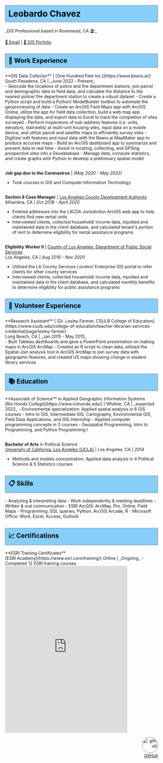 <style>
img {
border-radius: 50%;
border: 1px ridge gray;}
.shade {
  border: 1px ridge gray;
  background-color: lightskyblue;
  color: black;
  padding: 10px;
}
</style>

<h1 class="shade">Leobardo Chavez</h1>
_GIS Professional based in Rosemead, CA 🏖️_ <br>

[📧 Email](mailto:chavezleobardo@hotmail.com) | [📌 GIS Porfolio](https://chavezleobardo.wixsite.com/portfolio/) <br>

<h2 class="shade">💼 Work Experience</h2>
**GIS Data Collector** | [One Hundred Feet Inc.](https://www.beans.ai/) <br> 
South Pasadena, CA | _June 2022 - Present_ <br>
  - Geocode the locations of police and fire department stations, join parcel and demographic data to field data, and calculate the distance to the nearest police/ fire department station to create a robust dataset
  - Create a Python script and build a Python/ ModelBuilder toolbox to automate the geoprocessing of data
  - Create an ArcGIS Field Maps app with ArcGIS Online, utilize the app for field data collection, build a web map app displaying the data, and export data to Excel to track the completion of sites surveyed
  - Perform inspections of sub-address features (i.e. units, elevators, stairwells) at multi-unit housing sites, input data on a mobile device, and utilize parcel and satellite maps to efficiently survey sites
  - Digitize/ edit features and input data with the Beans.ai MapMaker app to produce accurate maps
  - Build an ArcGIS dashboard app to summarize and present data in real time  
  - Assist in locating, collecting, and GPSing prospective sites into a Geodatabase
  - Manage data, compute statistics, and create graphs with Python to develop a preliminary spatial model
  <br><br>  

**Job gap due to the Coronavirus** | _(May 2020 - May 2022)_ <br>
  - Took courses in GIS and Computer Information Technology
  <br><br>

**Section 8 Case Manager** | [Los Angeles County Development Authority](https://www.lacda.org/) <br> 
Alhambra, CA | _Oct 2018 - April 2020_ <br>
  - Entered addresses into the LACDA Jurisdiction ArcGIS web app to help clients find new rental units
  - Interviewed clients, collected household/ income data, inputted and maintained data in the client database, and calculated tenant's portion of rent to determine eligibility for rental assistance programs
  <br><br>

**Eligibility Worker II** | [County of Los Angeles, Department of Public Social Services](https://dpss.lacounty.gov/en.html) <br> 
Los Angeles, CA | _Aug 2016 - Nov 2020_ <br>
  - Utilized the LA County Services Locator/ Enterprise GIS portal to refer clients for other county services
  - Interviewed clients, collected household/ income data, inputted and maintained data in the client database, and calculated monthly benefits to determine eligibility for public assistance programs

<h2 class="shade">📝 Volunteer Experience</h2>
**Research Assistant** | [Dr. Lesley Farmer, CSULB College of Education](https://www.csulb.edu/college-of-education/teacher-librarian-services-credential/page/lesley-farmer) <br> 
Long Beach, CA | _Jan 2015 - May 2015_ <br>
  - Built Tableau dashboards and gave a PowerPoint presentation on making maps in ArcGIS ArcMap 
  - Created an R script to clean data, utilized the Spatial Join analysis tool in ArcGIS ArcMap to join survey data with geographic features, and created US maps showing change in student library services

<h2 class="shade">📚 Education</h2>
**Associate of Science** in Applied Geographic Information Systems <br>
[Rio Hondo College](https://www.riohondo.edu/) | Whittier, CA | _expected 2022_
  - Environmental specialization: Applied spatial analysis in 6 GIS courses
    - Intro to GIS, Intermediate GIS, Cartography, Environmental GIS, Field Data Applications, and GIS Internship
  - Applied computer programming concepts in 3 courses
    - Geospatial Programming, Intro to Programming, and Python Programming I 
  <br><br>

**Bachelor of Arts** in Political Science <br>
[University of California, Los Angeles (UCLA)](https://www.ucla.edu/) | Los Angeles, CA | _2014_ 
  - Methods and models concentration: Applied data analysis in 4 Political Science & 5 Statistics courses

<h2 class="shade">📋 Skills</h2>
- Analyzing & interpreting data 
- Work independently & meeting deadlines 
- Written & oral communication        
- ESRI ArcGIS: ArcMap, Pro, Online, Field Maps 
- Programming: SQL queries, Python, ArcGIS Arcade, R
- Microsoft Office: Word, Excel, Access, Outlook 

<h2 class="shade">📈 Certifications</h2>
**ESRI Training Certificates** <br>
[ESRI Academy](https://www.esri.com/training/) Online | _Ongoing_
 - Completed 12 ESRI training courses
<iframe width="80%" height="550" src="https://datastudio.google.com/embed/reporting/fb3f8c62-e8da-41bf-ac34-2a70012fd5b0/page/jqp5C" frameborder="0" style="border:0" allowfullscreen></iframe>

<p align="right">
  <a href="https://github.com/geo-leo/">
  <img src="https://avatars.githubusercontent.com/u/116207556?v=4" alt="github" style="width:50px; height:50px;"/> 
  <br> <i>GitHub</i> </a>
</p> 
